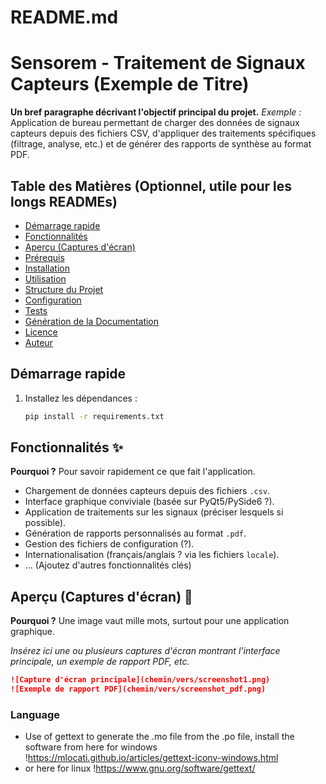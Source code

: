# README.md
# Sensorem - Traitement de Signaux Capteurs (Exemple de Titre)

**Un bref paragraphe décrivant l'objectif principal du projet.**
*Exemple :* Application de bureau permettant de charger des données de signaux capteurs depuis des fichiers CSV, d'appliquer des traitements spécifiques (filtrage, analyse, etc.) et de générer des rapports de synthèse au format PDF.

## Table des Matières (Optionnel, utile pour les longs READMEs)

* [Démarrage rapide](#Dépendances)
* [Fonctionnalités](#fonctionnalités)
* [Aperçu (Captures d'écran)](#aperçu)
* [Prérequis](#prérequis)
* [Installation](#installation)
* [Utilisation](#utilisation)
* [Structure du Projet](#structure-du-projet)
* [Configuration](#configuration)
* [Tests](#tests)
* [Génération de la Documentation](#génération-de-la-documentation)
* [Licence](#licence)
* [Auteur](#auteur)

## Démarrage rapide
1. Installez les dépendances :
   ```bash
   pip install -r requirements.txt
   
## Fonctionnalités ✨

**Pourquoi ?** Pour savoir rapidement ce que fait l'application.

* Chargement de données capteurs depuis des fichiers `.csv`.
* Interface graphique conviviale (basée sur PyQt5/PySide6 ?).
* Application de traitements sur les signaux (préciser lesquels si possible).
* Génération de rapports personnalisés au format `.pdf`.
* Gestion des fichiers de configuration (?).
* Internationalisation (français/anglais ? via les fichiers `locale`).
* ... (Ajoutez d'autres fonctionnalités clés)

## Aperçu (Captures d'écran) 📸

**Pourquoi ?** Une image vaut mille mots, surtout pour une application graphique.

*Insérez ici une ou plusieurs captures d'écran montrant l'interface principale, un exemple de rapport PDF, etc.*
```markdown
![Capture d'écran principale](chemin/vers/screenshot1.png)
![Exemple de rapport PDF](chemin/vers/screenshot_pdf.png)
```
### Language 
* Use of gettext to generate the .mo file from the .po file, install the software from here for windows
!https://mlocati.github.io/articles/gettext-iconv-windows.html
* or here for linux
!https://www.gnu.org/software/gettext/